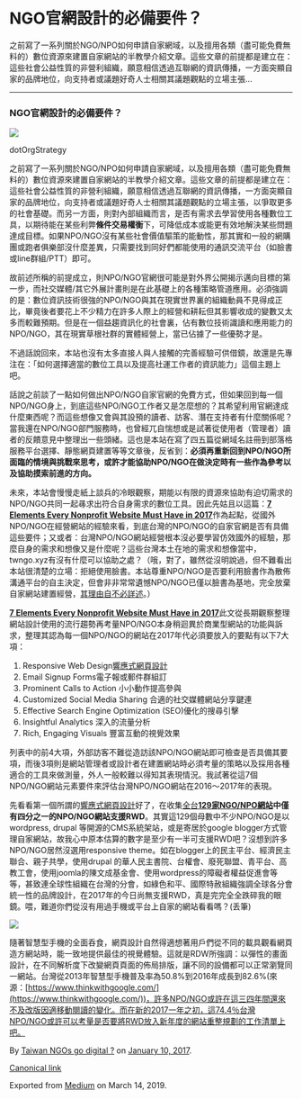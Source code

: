 NGO官網設計的必備要件？
=============

之前寫了一系列關於NGO/NPO如何申請自家網域，以及擅用各類（盡可能免費無料的）數位資源來建置自家網站的半教學介紹文章。這些文章的前提都是建立在：這些社會公益性質的非營利組織，願意相信透過互聯網的資訊傳播，一方面突顯自家的品牌地位，向支持者或議題好奇人士相關其議題觀點的立場主張…

* * *

### NGO官網設計的必備要件？

![](https://cdn-images-1.medium.com/max/800/1*avjRNCAtwmVkh7w8U2xhNQ.png)

dotOrgStrategy

之前寫了一系列關於NGO/NPO如何申請自家網域，以及擅用各類（盡可能免費無料的）數位資源來建置自家網站的半教學介紹文章。這些文章的前提都是建立在：這些社會公益性質的非營利組織，願意相信透過互聯網的資訊傳播，一方面突顯自家的品牌地位，向支持者或議題好奇人士相關其議題觀點的立場主張，以爭取更多的社會基礎。而另一方面，則對內部組織而言，是否有需求去學習使用各種數位工具，以期待能在某些利弊**條件交易權衡**下，可降低成本或能更有效地解決某些問題達成目標。如果NPO/NGO沒有某些社會價值驅策的能動性，那其實和一般的網購團或跑者俱樂部沒什麼差異，只需要找到同好們都能使用的通訊交流平台（如臉書或line群組/PTT）即可。

故前述所稱的前提成立，則NPO/NGO官網很可能是對外界公開揭示邁向目標的第一步，而社交媒體/其它外展計畫則是在此基礎上的各種策略管道應用。必須強調的是：數位資訊技術很強的NPO/NGO與其在現實世界裏的組織動員不見得成正比，畢竟後者要花上不少精力在許多人際上的經營和耕耘但其影響收成的變數又太多而較難預期。但是在一個益趨資訊化的社會裏，佔有數位技術識讀和應用能力的NPO/NGO，其在現實草根社群的實體經營上，當已佔據了一些優勢才是。

不過話說回來，本站也沒有太多直接人與人接觸的完善經驗可供借鏡，故還是先專注在：「如何選擇適當的數位工具以及提高社運工作者的資訊能力」這個主題上吧。

話說之前談了一點如何做出NPO/NGO自家官網的免費方式，但如果回到每一個NPO/NGO身上，到底這些NPO/NGO工作者又是怎麼想的？其希望利用官網達成什麼東西呢？而這些想像又會與其設預的讀者、訪客、潛在支持者有什麼關係呢？當我還在NPO/NGO部門服務時，也曾經兀自惴想或是試著從使用者（管理者）讀者的反饋意見中整理出一些頭緒。這也是本站在寫了四五篇從網域名註冊到部落格服務平台選擇、靜態網頁建置等等文章後，反省到：**必須再重新回到NPO/NGO所面臨的情境與挑戰來思考，**或許才能協助**NPO/NGO在做決定時有一些作為參考以及協助摸索前進的方向。**

未來，本站會慢慢走紙上談兵的冷眼觀察，期能以有限的資源來協助有迫切需求的NPO/NGO共同一起㝷求出符合自身需求的數位工具。因此先姑且以這篇：[**7 Elements Every Nonprofit Website Must Have in 2017**](https://dotorgstrategy.com/articles/7-elements-every-nonprofit-website-must-2017/)作為起點，從國外NPO/NGO在經營網站的經驗來看，到底台灣的NPO/NGO的自家官網是否有具備這些要件；又或者：台灣NPO/NGO網站經營根本沒必要學習仿效國外的經驗，那麼自身的需求和想像又是什麼呢？這些台灣本土在地的需求和想像當中，twngo.xyz有沒有什麼可以協助之處？（哦，對了，雖然從沒明說過，但不難看出本站很清楚的立場：拒絕使用臉書。本站尊重NPO/NGO是否要利用臉書作為散佈溝通平台的自主決定，但會非非常常遺憾NPO/NGO已僅以臉書為基地，完全放棄自家網站建置經營，[其理由自不必詳述](https://www.opendemocracy.net/5050/zara-rahman/internet-politics-feminist-guide-navigating-online-power)。）

[**7 Elements Every Nonprofit Website Must Have in 2017**](https://dotorgstrategy.com/articles/7-elements-every-nonprofit-website-must-2017/)此文從長期觀察整理網站設計使用的流行趨勢再考量NPO/NGO本身稍迴異於商業型網站的功能與訴求，整理其認為每一個NPO/NGO的網站在2017年代必須要放入的要點有以下7大項：

1.  Responsive Web Design[響應式網頁設計](https://www.ibest.tw/page01.php)
2.  Email Signup Forms電子報或郵件群組訂
3.  Prominent Calls to Action 小小動作提高參與
4.  Customized Social Media Sharing 合適的社交媒體網站分享鍵連
5.  Effective Search Engine Optimization (SEO)優化的搜尋引擊
6.  Insightful Analytics 深入的流量分析
7.  Rich, Engaging Visuals 豐富互動的視覺效果

列表中的前4大項，外部訪客不難從造訪該NPO/NGO網站即可檢查是否具備其要項，而後3項則是網站管理者或設計者在建置網站時必須考量的策略以及採用各種適合的工具來做測量，外人一般較難以得知其表現情況。我試著從這7個NPO/NGO網站元素要件來評估台灣NPO/NGO網站在2016～2017年的表現。

先看看第一個所謂的[響應式網頁設計](https://www.ibest.tw/page01.php)好了，在收集[全台**129家NGO/NPO網站**](https://github.com/twngo/ngonewstw)**中僅有四分之一的NPO/NGO網站支援RWD**。其實這129個母數中不少NPO/NGO是以wordpress, drupal 等開源的CMS系統架站，或是寄居於google blogger方式管理自家網站，故我心中原本估算的數字是至少有一半可支援RWD吧？沒想到許多NPO/NGO居然沒選用responsive theme。如在blogger上的民主平台、經濟民主聯合、親子共學，使用drupal 的華人民主書院、台權會、廢死聯盟、青平台、高教工會，使用joomla的陳文成基金會、使用wordpress的障礙者權益促進會等等，甚致連全球性組織在台灣的分會，如綠色和平、國際特赦組織強調全球各分會統一性的品牌設計，在2017年的今日尚無支援RWD，真是完完全全跌碎我的眼鏡。喂，難道你們從沒有用過手機或平台上自家的網站看看嗎？(丢筆)

![](https://cdn-images-1.medium.com/max/800/1*Y_ZXUdCeCSX2S1b9kYos9Q.png)

隨著智慧型手機的全面呑食，網頁設計自然得適想著用戶們從不同的載具觀看網頁造方網站時，能一致地提供最佳的視覺體驗。這就是RDW所強調：以彈性的畫面設計，在不同解析度下改變網頁頁面的佈局排版，讓不同的設備都可以正常瀏覽同一網站。台灣從2013年智慧型手機普及率為50.8%到2016年成長到82.6%(來源：[https://www.thinkwithgoogle.com/](https://www.thinkwithgoogle.com/))，許多NPO/NGO或許在這三四年間還來不及改版因適移動閱讀的變化。而在新的2017一年之初，這74.4％台灣NPO/NGO或許可以考量是否要將RWD放入新年度的網站重整規劃的工作清單上吧。

By [Taiwan NGOs go digital ?](https://medium.com/@twngo) on [January 10, 2017](https://medium.com/p/46fee1bf34d3).

[Canonical link](https://medium.com/@twngo/ngo%E5%AE%98%E7%B6%B2%E7%9A%84%E5%BF%85%E5%82%99%E8%A6%81%E4%BB%B6-46fee1bf34d3)

Exported from [Medium](https://medium.com) on March 14, 2019.